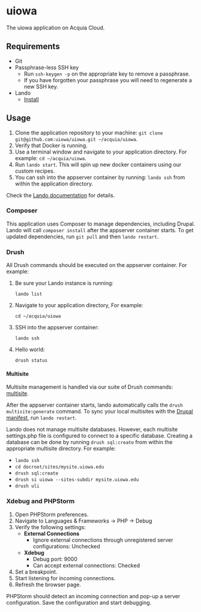# uiowa
The uiowa application on Acquia Cloud.

## Requirements
- Git
- Passphrase-less SSH key
    - Run `ssh-keygen -p` on the appropriate key to remove a passphrase.
    - If you have forgotten your passphrase you will need to regenerate a new SSH key.
- Lando
    - [Install](https://docs.devwithlando.io/installation/installing.html)

## Usage
1) Clone the application repository to your machine: `git clone git@github.com:uiowa/uiowa.git ~/acquia/uiowa`.
2) Verify that Docker is running.
3) Use a terminal window and navigate to your application directory. For example: `cd ~/acquia/uiowa`.
4) Run `lando start`. This will spin up new docker containers using our custom recipes.
5) You can ssh into the appserver container by running: `lando ssh` from within the application directory.
 
 Check the [Lando documentation](https://docs.devwithlando.io/cli/usage.html) for details.

### Composer
This application uses Composer to manage dependencies, including Drupal. Lando will call `composer install` after the
appserver container starts. To get updated dependencies, run `git pull` and then `lando restart`.

### Drush
All Drush commands should be executed on the appserver container. For example:

1) Be sure your Lando instance is running:
    ```
    lando list
    ```
2) Navigate to your application directory, For example:
   ```
   cd ~/acquia/uiowa
   ```
3) SSH into the appserver container:
   ```
   lando ssh
   ```
4) Hello world:
    ```
    drush status
    ```

#### Multisite
Multisite management is handled via our suite of Drush commands: [multisite](https://github.com/uiowa/multisite). 

After the appserver container starts, lando automatically calls the `drush multisite:generate` command. To sync your
local multisites with the [Drupal manifest](https://github.com/uiowa/drupal-manifest), run `lando restart`.

Lando does not manage multisite databases. However, each multisite settings.php file is configured to connect to a 
specific database. Creating a database can be done by running `drush sql:create` from within the appropriate 
multisite directory. For example:

- `lando ssh`
- `cd docroot/sites/mysite.uiowa.edu`
- `drush sql:create`
- `drush si uiowa --sites-subdir mysite.uiowa.edu`
- `drush uli`

### Xdebug and PHPStorm
1) Open PHPStorm preferences.
2) Navigate to Languages & Frameworks -> PHP -> Debug
3) Verify the following settings:
   - **External Connections**
     - Ignore external connections through unregistered server configurations: Unchecked
   - **Xdebug**
     - Debug port: 9000
     - Can accept external connections: Checked
4) Set a breakpoint.
5) Start listening for incoming connections.
6) Refresh the browser page.

PHPStorm should detect an incoming connection and pop-up a server configuration. Save the configuration and start
debugging. 
